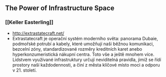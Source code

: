 ## The Power of Infrastructure Space

### [[Keller Easterling]]
-  http://extrastatecraft.net/
- Extrastatecraft je operační systém moderního světa: panorama Dubaie, podmořské potrubí a kabely, které umožňují naši běžnou komunikaci, bezcelní zóny, standardizované rozměry kreditních karet anebo hyperkonzumeristická nákupní centra. Toto vše a ještě mnohem více. Lidstvem využívané infrastruktury určují neviditelná pravidla, jimiž se řídí prostory naší každodennosti, a činí z města klíčové místo moci a odporu v 21. století.
